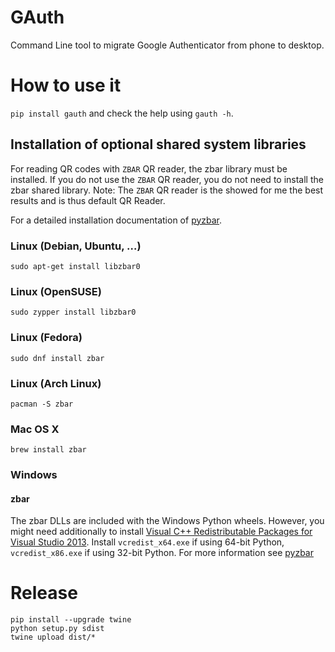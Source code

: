 GAuth
====

Command Line tool to migrate Google Authenticator from phone to desktop.

# How to use it

`pip install gauth` and check the help using `gauth -h`.

## Installation of optional shared system libraries

For reading QR codes with `ZBAR` QR reader, the zbar library must be installed.
If you do not use the `ZBAR` QR reader, you do not need to install the zbar shared library. Note: The `ZBAR` QR reader is the showed for me the best results and is thus default QR Reader.

For a detailed installation documentation of [pyzbar](https://github.com/NaturalHistoryMuseum/pyzbar#installation).

### Linux (Debian, Ubuntu, …)

    sudo apt-get install libzbar0

### Linux (OpenSUSE)

    sudo zypper install libzbar0

### Linux (Fedora)

    sudo dnf install zbar

### Linux (Arch Linux)

    pacman -S zbar

### Mac OS X

    brew install zbar

### Windows

#### zbar

The zbar DLLs are included with the Windows Python wheels. However, you might need additionally to install [Visual C++ Redistributable Packages for Visual Studio 2013](https://www.microsoft.com/en-US/download/details.aspx?id=40784). Install `vcredist_x64.exe` if using 64-bit Python, `vcredist_x86.exe` if using 32-bit Python. For more information see [pyzbar](https://github.com/NaturalHistoryMuseum/pyzbar)

# Release

```
pip install --upgrade twine
python setup.py sdist
twine upload dist/*
```


